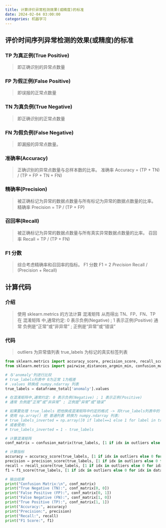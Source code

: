 ```yaml
---
title: 计算评价异常检测效果(或精度)的标准
date: 2024-02-04 03:00:00
categories: 机器学习
---
```


## 评价时间序列异常检测的效果(或精度)的标准

### TP 为真正例(True Positive)

> 即正确识别的异常点数量

### FP 为假正例(False Positive)

> 即误报的正常点数量

### TN 为真负例(True Negative)

> 即正确识别的正常点数量

### FN 为假负例(False Negative)

> 即漏报的异常点数量。

### 准确率(Accuracy)

> 正确识别的异常点数量与总样本数的比率。
> 准确率 Accuracy = (TP + TN) / (TP + FP + TN + FN)

### 精确率(Precision)

> 被正确标记为异常的数据点数量与所有标记为异常的数据点数量的比率。
> 精确率 Precision = TP / (TP + FP)

### 召回率(Recall)

> 被正确标记为异常的数据点数量与所有真实异常数据点数量的比率。
> 召回率 Recall = TP / (TP + FN)

### F1 分数

> 综合考虑精确率和召回率的指标。
> F1 分数 F1 = 2 *Precision* Recall / (Precision + Recall)

## 计算代码

### 介绍

> 使用 sklearn.metrics 的方法计算 混淆矩阵 从而得出 TN、FP、FN、TP
> 在 混淆矩阵 中,通常约定: 0 表示负例(Negative) ; 1 表示正例(Positive)
> 通常 负例是“正常”或“非异常” ; 正例是“异常”或“错误”

### 代码

> outliers 为异常值列表
> true_labels 为标记的真实标签列表

```python
from sklearn.metrics import accuracy_score, precision_score, recall_score, f1_score
from sklearn.metrics import pairwise_distances_argmin_min, confusion_matrix

# 与'anomaly'列进行比较
# true_labels列表中 0为正常 1为粗差
# .values 转换成 numpy.ndarray 列表
true_labels = dataframe_total['anomaly'].values

# 在混淆矩阵中,通常约定: 0 表示负例(Negative) ; 1 表示正例(Positive)
# 通常 负例是“正常”或“非异常” ; 正例是“异常”或“错误”

# 如果要处理 true_labels 把他换成混淆矩阵中约定的格式 -> 将true_labels列表中的 0变为1 1变为0
# 使用 np.array() 把 普通列表 转换为 numpy.ndarray 列表:
# true_labels_inverted = np.array([0 if label==1 else 1 for label in true_labels]) 
# 或者使用:
# true_labels_inverted = 1 - true_labels

# 计算混淆矩阵
conf_matrix = confusion_matrix(true_labels, [1 if idx in outliers else 0 for idx in dataframe_total.index])

# 计算指标
accuracy = accuracy_score(true_labels, [1 if idx in outliers else 0 for idx in dataframe_total.index])
precision = precision_score(true_labels, [1 if idx in outliers else 0 for idx in dataframe_total.index])
recall = recall_score(true_labels, [1 if idx in outliers else 0 for idx in dataframe_total.index])
f1 = f1_score(true_labels, [1 if idx in outliers else 0 for idx in dataframe_total.index])

# 输出结果
print("Confusion Matrix:\n", conf_matrix)
print("True Negative (TN):", conf_matrix[0, 0])
print("False Positive (FP):", conf_matrix[0, 1])
print("False Negative (FN):", conf_matrix[1, 0])
print("True Positive (TP):", conf_matrix[1, 1])
print("Accuracy:", accuracy)
print("Precision:", precision)
print("Recall:", recall)
print("F1 Score:", f1)
```
